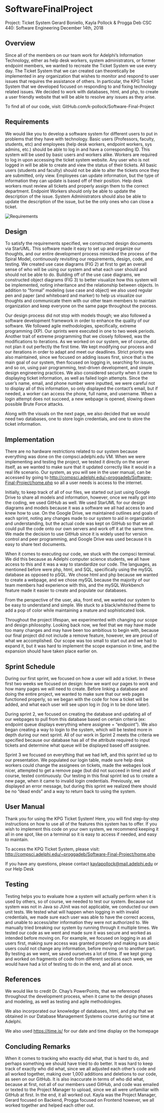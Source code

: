 # SoftwareFinalProject

Project: Ticket System
Gerard Boniello, Kayla Pollock & Progga Deb
CSC 440: Software Engineering
December 14th, 2018

## Overview
Since all of the members on our team work for Adelphi’s Information Technology, either as help desk workers, system administrators, or former endpoint members, we wanted to recreate the Ticket System we use every day. The Ticket System that we can created can theoretically be implemented in any organization that wishes to monitor and respond to user issues that requires the assistance of others. In particular, the KPG Ticket System that we developed focused on responding to and fixing technology related issues. We decided to work with databases, html, and php, to create a user friendly website that will be able to resolve any issues as they arise. 


To find all of our code, visit: GitHub.com/k-pollock/Software-Final-Project


## Requirements
We would like you to develop a software system for different users to put in problems that they have with technology. Basic users (Professors, faculty, students, etc) and employees (help desk workers, endpoint workers, sys admins, etc.) should be able to log in and have a corresponding ID. This system will be used by basic users and workers alike. Workers are required to log in upon accessing the ticket system website. Any user who is not logged in will be able to create and view the status of their tickets. All basic users (students and faculty) should not be able to alter the tickets once they are submitted, only view. Employees can update information, but the type of information they can update is based off of their position. Help desk workers must review all tickets and properly assign them to the correct department. Endpoint Workers should only be able to update the description of the issue. System Administrators should also be able to update the description of the issue, but be the only ones who can close a ticket. 

![Requirements](/img/fig1.png)

## Design
To satisfy the requirements specified, we constructed design documents via StarUML. This software made it easy to set up and organize our thoughts, and our entire development process mimicked the process of the Spiral Model, continuously revisiting our requirements, design, code, and testing. We created use case diagrams (FIG 2) at first to get an overall sense of who will be using our system and what each user should and should not be able to do. Building off of the use case diagrams, we constructed object diagrams (FIG 3) to better visualize how this system will be implemented, noting inheritance and the relationship between objects. In addition to “formal” modeling (use case and object) we also used regular pen and paper (and whiteboard and marker) to help us visualize our thoughts and communicate them with our other team members to maintain organization and keep everyone on the same page throughout the process. 

Our design process did not stop with models though; we also followed a software development framework in order to enhance the quality of our software. We followed agile methodologies, specifically, extreme programming (XP). Our sprints were executed in one to two week periods. Another trait of extreme programming that we closely followed, was the modifications to iterations. As we worked on our system, we of course, did not plan it out perfectly the first time. We kept modifying our process and our iterations in order to adapt and meet our deadlines. Strict priority was also maintained, since we focused on adding issues first, since that is the main goal of our system, then focused on logging in, searching for issues, and so on, using pair programming, test-driven development, and simple design engineering practices. We also considered security when it came to displaying ticket information, as well as failed login attempts. Since the user’s name, email, and phone number were inputted, we were careful not to display all of this information, so only displayed the contact’s email, but if needed, a worker can access the phone, full name, and username. When a login attempt does not succeed, a new webpage is opened, slowing down possible Brute Force attacks.

Along with the visuals on the next page, we also decided that we would need two databases, one to store login credentials, and one to store the ticket information.


## Implementation
There are no hardware restrictions related to our system because everything was done on the compsci.adelphi.edu VM. When we were implementing and testing the project, we tested it directly on the server itself, as we wanted to make sure that it updated correctly like it would in a real life scenario. Our system, as you will see in the user manual, can be accessed by going to http://compsci.adelphi.edu/~proggadeb/Software-Final-Project/home.php  so all a user needs is access to the internet. 

Initially, to keep track of all of our files, we started out just using Google Drive to share all models and information, however, once we really got into the coding, we used GitHub as well. We used StarUML for our design diagrams and models because it was a software we all had access to and knew how to use. On the Google Drive, we maintained outlines and goals of each sprint, noting any changes made to our system to aid in organization and understanding, but the actual code was kept on GitHub so that we all could pull the code onto our own servers and work off it at the same time. We made the decision to use GitHub since it is widely used for version control and peer programming, and Google Drive was used because it is easy to share text documents. 

When it comes to executing our code, we stuck with the compsci terminal. We did this because as Adelphi computer science students, we all have access to this and it was a way to standardize our code. The languages, as mentioned before were php, html, and SQL, specifically using the mySQL database as opposed to pSQL. We chose html and php because we wanted to create a webpage, and we chose mySQL because the majority of our team members had experience with this, and the mySQL Workbench feature made it easier to create and populate our databases.

From the perspective of the user, aka, front end, we wanted our system to be easy to understand and simple. We stuck to a black/white/red theme to add a pop of color while maintaining a mature and sophisticated look.

Throughout the project lifespan, we experimented with changing our scope and design philosophy. Looking back now, we feel that we may have made too many changes and may have been too ambitious to begin with, because our final project did not include a remove feature, however, we are proud of what we accomplished. Our scope was too small to start out and we had to expand it, but it was hard to implement the scope expansion in time, and the expansion should have taken place earlier on.


## Sprint Schedule
During our first sprint, we focused on how a user will add a ticket. In these first two weeks we focused on design: how we want our pages to work and how many pages we will need to create. Before linking a database and doing the entire project, we wanted to make sure that our web pages functioned properly, so we began with the code for how a ticket will be added, and what each user will see upon log in (log in to be done later).

During sprint 2, we focused on creating the database and updating all of our webpages to pull from this database based on certain criteria (ex: endpoint queue displays everything where assignee = “endpoint”). We also began creating a way to login to the system, which will be tested more in depth during our next sprint. All of our work in Sprint 2 meets the criteria we specified because our database has all of the attribute required to input tickets and determine what queue will be displayed based off assignee. 

Sprint 3 we focused on everything that we had left, and this sprint led up to our presentation. We populated our login table, made sure help desk workers could change the assignees on tickets, made the webages look nicer, attempted to get a remove page (but did not succeed in time) and of course, tested continuously. Our testing in this final sprint led us to create a new page, when it came to invalid login credentials. Previously, we displayed an error message, but during this sprint we realized there should be no “dead ends” and a way to return back to using the system.


## User Manual
Thank you for using the KPG Ticket System! Here, you will find step-by-step instructions on how to use all of the features this system has to offer. If you wish to implement this code on your own system, we recommend keeping it all in one spot, like on a terminal so it is easy to access if needed, and easy to maintain. 

To access the KPQ Ticket System, please visit: http://compsci.adelphi.edu/~proggadeb/Software-Final-Project/home.php

If you have any questions, please contact kaylapollock@mail.adelphi.edu or our Help Desk

## Testing
Testing helps you to evaluate how a system will actually perform when it is used by others, so of course, we needed to test our system. Because out system was not in Java so JUnit was not applicable, we conducted our own unit tests. We tested what will happen when logging in with invalid credentials, we made sure each user was able to have the correct access, and unable to access/alter information they were not authorized to. We manually tried breaking our system by running through it multiple times. We tested our code as we went and made sure it was secure and worked as intended before moving on. For example, we focused on logging in as all users first, making sure access was granted properly and making sure basic users could not change any information, before moving on to another part. By testing as we went, we saved ourselves a lot of time. If we kept going and worked on fragments of code from different sections each week, we would have had a lot of testing to do in the end, and all at once.

## References
We would like to credit Dr. Chay’s PowerPoints, that we referenced throughout the development process, when it came to the design phases and modeling, as well as testing and agile methodologies.

We also incorporated our knowledge of databases, html, and php that we obtained in our Database Management Systems course during our time at Adelphi.

We also used https://time.is/ for our date and time display on the homepage

## Concluding Remarks
When it comes to tracking who exactly did what, that is hard to do, and perhaps something we should have tried to do better. It was hard to keep track of exactly who did what, since we all adjusted each other’s code and all worked together, making over 1,000 additions and deletions to our code, as seen on our GitHub. It is also inaccurate in terms of who did what, because at first, not all of our members used GitHub, and code was emailed or texted to the Project Manager to upload, since we all were unfamiliar with GitHub at first. In the end, it all worked out. Kayla was the Project Manager, Gerard focused on Backend, Progga focused on Frontend however, we all worked together and helped each other out. 

